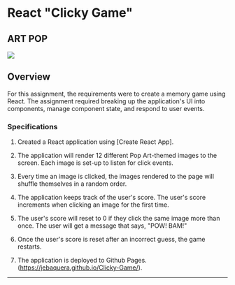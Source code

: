 # React "Clicky Game"
## ART POP
<img src="./public/images/art-pop-landing.png">

## Overview
For this assignment, the requirements were to create a memory game using React. The assignment required breaking up the application's UI into components, manage component state, and respond to user events.

### Specifications
1. Created a React application using [Create React App].

2. The application will render 12 different Pop Art-themed images to the screen. Each image is set-up to listen for click events.

3. Every time an image is clicked, the images rendered to the page will shuffle themselves in a random order.

4. The application keeps track of the user's score. The user's score increments when clicking an image for the first time. 

5. The user's score will reset to 0 if they click the same image more than once. The user will get a message that says, "POW! BAM!"

6. Once the user's score is reset after an incorrect guess, the game restarts.

7. The application is deployed to Github Pages. (https://jebaquera.github.io/Clicky-Game/).

- - -